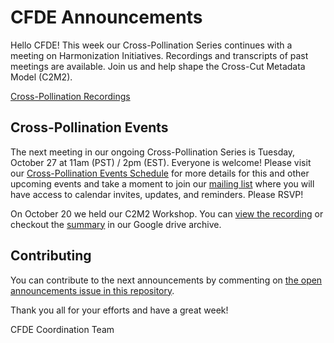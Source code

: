 # CFDE Announcements

Hello CFDE! This week our Cross-Pollination Series continues with a meeting on Harmonization Initiatives. Recordings and transcripts of past meetings are available. Join us and help shape the Cross-Cut Metadata Model (C2M2). 

[Cross-Pollination Recordings](https://drive.google.com/drive/folders/1_gGAUBzA5uigfwnK2S3plC309Ddt9HYT?usp=sharing)


## Cross-Pollination Events

The next meeting in our ongoing Cross-Pollination Series is Tuesday, October 27 at 11am (PST) / 2pm (EST). Everyone is welcome! Please visit our [Cross-Pollination Events Schedule](https://docs.google.com/spreadsheets/d/1hQAeOLkivUZZnwZ_KxfGw3neezMaWbrPk9nnFiKfQGA/edit#gid=1089477257) for more details for this and other upcoming events and take a moment to join our [mailing list](https://crosspollinationevents.groups.io/g/main) where you will have access to calendar invites, updates, and reminders. Please RSVP!

On October 20 we held our C2M2 Workshop. You can [view the recording](https://drive.google.com/file/d/1aAg52TvK8JhAmjS8Gqjt8q0XWQh1BxE9/view?usp=sharing) or checkout the [summary](https://docs.google.com/document/d/17-6eamRUxvcVL2TIVooDZ_accdQBZykfFTLdWJu0jBo/edit?usp=sharing) in our Google drive archive.

## Contributing

You can contribute to the next announcements by commenting on [the open announcements issue in this repository](https://github.com/nih-cfde/announcements/issues?utf8=%E2%9C%93&q=is%3Aissue+is%3Aopen+Announcements).

Thank you all for your efforts and have a great week!

CFDE Coordination Team


